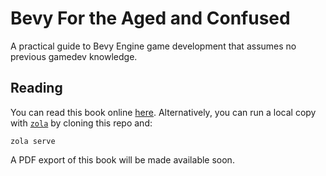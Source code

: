 # Bevy For the Aged and Confused

A practical guide to Bevy Engine game development that assumes no previous gamedev knowledge.

## Reading

You can read this book online [here](https://bfac.eloquentgeek.games). Alternatively, you can run a
local copy with [`zola`](https://www.getzola.org/documentation/getting-started/installation/) by
cloning this repo and:

```shell
zola serve
```

A PDF export of this book will be made available soon.
